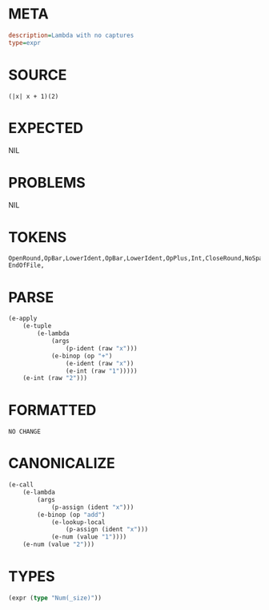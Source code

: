 # META
~~~ini
description=Lambda with no captures
type=expr
~~~
# SOURCE
~~~roc
(|x| x + 1)(2)
~~~
# EXPECTED
NIL
# PROBLEMS
NIL
# TOKENS
~~~zig
OpenRound,OpBar,LowerIdent,OpBar,LowerIdent,OpPlus,Int,CloseRound,NoSpaceOpenRound,Int,CloseRound,
EndOfFile,
~~~
# PARSE
~~~clojure
(e-apply
	(e-tuple
		(e-lambda
			(args
				(p-ident (raw "x")))
			(e-binop (op "+")
				(e-ident (raw "x"))
				(e-int (raw "1")))))
	(e-int (raw "2")))
~~~
# FORMATTED
~~~roc
NO CHANGE
~~~
# CANONICALIZE
~~~clojure
(e-call
	(e-lambda
		(args
			(p-assign (ident "x")))
		(e-binop (op "add")
			(e-lookup-local
				(p-assign (ident "x")))
			(e-num (value "1"))))
	(e-num (value "2")))
~~~
# TYPES
~~~clojure
(expr (type "Num(_size)"))
~~~
